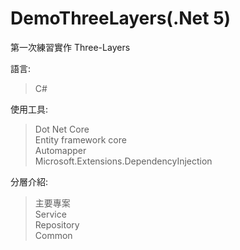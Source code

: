 # DemoThreeLayers(.Net 5)

第一次練習實作 Three-Layers

語言:  
>C#  

使用工具:  
>Dot Net Core  
>Entity framework core  
>Automapper  
>Microsoft.Extensions.DependencyInjection  
  
分層介紹:  
>主要專案  
>Service  
>Repository  
>Common  
